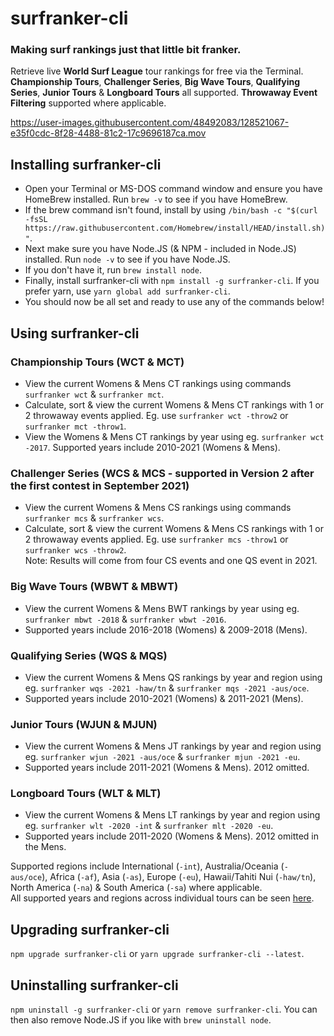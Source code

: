 # surfranker-cli
### Making surf rankings just that little bit franker.

Retrieve live **World Surf League** tour rankings for free via the Terminal. **Championship Tours**, **Challenger Series**, **Big Wave Tours**, **Qualifying Series**, **Junior Tours** & **Longboard Tours** all supported. **Throwaway Event Filtering** supported where applicable.

https://user-images.githubusercontent.com/48492083/128521067-e35f0cdc-8f28-4488-81c2-17c9696187ca.mov

## Installing surfranker-cli
* Open your Terminal or MS-DOS command window and ensure you have HomeBrew installed. Run `brew -v` to see if you have HomeBrew.
* If the brew command isn't found, install by using `/bin/bash -c "$(curl -fsSL https://raw.githubusercontent.com/Homebrew/install/HEAD/install.sh)"`.
* Next make sure you have Node.JS (& NPM - included in Node.JS) installed. Run `node -v` to see if you have Node.JS.
* If you don't have it, run `brew install node`.
* Finally, install surfranker-cli with `npm install -g surfranker-cli`. If you prefer yarn, use `yarn global add surfranker-cli`.
* You should now be all set and ready to use any of the commands below!

## Using surfranker-cli
### Championship Tours (WCT & MCT)
* View the current Womens & Mens CT rankings using commands `surfranker wct` & `surfranker mct`.
* Calculate, sort & view the current Womens & Mens CT rankings with 1 or 2 throwaway events applied. Eg. use `surfranker wct -throw2` or `surfranker mct -throw1`.
* View the Womens & Mens CT rankings by year using eg. `surfranker wct -2017`. Supported years include 2010-2021 (Womens & Mens).

### Challenger Series (WCS & MCS - supported in Version 2 after the first contest in September 2021)
* View the current Womens & Mens CS rankings using commands `surfranker mcs` & `surfranker wcs`.
* Calculate, sort & view the current Womens & Mens CS rankings with 1 or 2 throwaway events applied. Eg. use `surfranker mcs -throw1` or `surfranker wcs -throw2`.  
Note: Results will come from four CS events and one QS event in 2021.

### Big Wave Tours (WBWT & MBWT)
* View the current Womens & Mens BWT rankings by year using eg. `surfranker mbwt -2018` & `surfranker wbwt -2016`.
* Supported years include 2016-2018 (Womens) & 2009-2018 (Mens).

### Qualifying Series (WQS & MQS)
* View the current Womens & Mens QS rankings by year and region using eg. `surfranker wqs -2021 -haw/tn` & `surfranker mqs -2021 -aus/oce`.
* Supported years include 2010-2021 (Womens) & 2011-2021 (Mens).

### Junior Tours (WJUN & MJUN)
* View the current Womens & Mens JT rankings by year and region using eg. `surfranker wjun -2021 -aus/oce` & `surfranker mjun -2021 -eu`.
* Supported years include 2011-2021 (Womens & Mens). 2012 omitted.

### Longboard Tours (WLT & MLT)
* View the current Womens & Mens LT rankings by year and region using eg. `surfranker wlt -2020 -int` & `surfranker mlt -2020 -eu`.
* Supported years include 2011-2020 (Womens & Mens). 2012 omitted in the Mens.

Supported regions include International (`-int`), Australia/Oceania (`-aus/oce`), Africa (`-af`), Asia (`-as`), Europe (`-eu`), Hawaii/Tahiti Nui (`-haw/tn`), North America (`-na`) & South America (`-sa`) where applicable.  
All supported years and regions across individual tours can be seen [here](https://github.com/AltDom/surfranker-cli/blob/main/src/constants.js).

## Upgrading surfranker-cli
`npm upgrade surfranker-cli` or `yarn upgrade surfranker-cli --latest`.

## Uninstalling surfranker-cli
`npm uninstall -g surfranker-cli` or `yarn remove surfranker-cli`.
You can then also remove Node.JS if you like with `brew uninstall node`.
